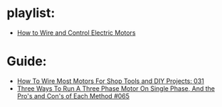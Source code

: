 # playlist:
- [How to Wire and Control Electric Motors](https://www.youtube.com/playlist?list=PL4njCTv7IRby2MEHBUJ51QIovAZK3rcKJ)

# Guide:
- [How To Wire Most Motors For Shop Tools and DIY Projects: 031](https://youtu.be/ZKodxGcRSnw?list=PL4njCTv7IRby2MEHBUJ51QIovAZK3rcKJ)
- [Three Ways To Run A Three Phase Motor On Single Phase, And the Pro's and Con's of Each Method #065](https://youtu.be/cE34YHsRY88?list=PL4njCTv7IRby2MEHBUJ51QIovAZK3rcKJ)
